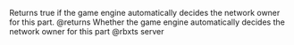 Returns true if the game engine automatically decides the network owner for this part.
@returns Whether the game engine automatically decides the network owner for this part
@rbxts server